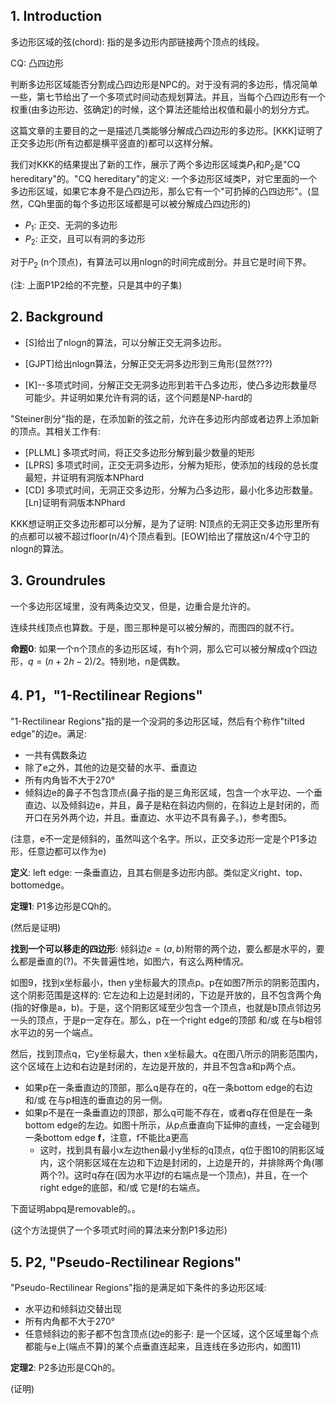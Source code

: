 ## 1. Introduction

多边形区域的弦(chord):  指的是多边形内部链接两个顶点的线段。

CQ: 凸四边形

判断多边形区域能否分割成凸四边形是NPC的。对于没有洞的多边形，情况简单一些，第七节给出了一个多项式时间动态规划算法。并且，当每个凸四边形有一个权重(由多边形边、弦确定)的时候，这个算法还能给出权值和最小的划分方式。

这篇文章的主要目的之一是描述几类能够分解成凸四边形的多边形。[KKK]证明了正交多边形(所有边都是横平竖直的)都可以这样分解。

我们对KKK的结果提出了新的工作，展示了两个多边形区域类$P_1$和$P_2$是"CQ hereditary"的。"CQ hereditary"的定义: 一个多边形区域类P，对它里面的一个多边形区域，如果它本身不是凸四边形，那么它有一个"可扔掉的凸四边形"。(显然，CQh里面的每个多边形区域都是可以被分解成凸四边形的)

* $P_1$: 正交、无洞的多边形
* $P_2$: 正交，且可以有洞的多边形

对于$P_2$ (n个顶点)，有算法可以用nlogn的时间完成剖分。并且它是时间下界。

(注: 上面P1P2给的不完整，只是其中的子集)

## 2. Background

* [S]给出了nlogn的算法，可以分解正交无洞多边形。


* [GJPT]给出nlogn算法，分解正交无洞多边形到三角形(显然???)


* [K]--多项式时间，分解正交无洞多边形到若干凸多边形，使凸多边形数量尽可能少。并证明如果允许有洞的话，这个问题是NP-hard的

"Steiner剖分"指的是，在添加新的弦之前，允许在多边形内部或者边界上添加新的顶点。其相关工作有:

* [PLLML] 多项式时间，将正交多边形分解到最少数量的矩形
* [LPRS] 多项式时间，正交无洞多边形，分解为矩形，使添加的线段的总长度最短，并证明有洞版本NPhard
* [CD] 多项式时间，无洞正交多边形，分解为凸多边形，最小化多边形数量。[Ln]证明有洞版本NPhard

KKK想证明正交多边形都可以分解，是为了证明: N顶点的无洞正交多边形里所有的点都可以被不超过floor(n/4)个顶点看到。[EOW]给出了摆放这n/4个守卫的nlogn的算法。

## 3. Groundrules

一个多边形区域里，没有两条边交叉，但是，边重合是允许的。

连续共线顶点也算数。于是，图三那种是可以被分解的，而图四的就不行。

**命题0**: 如果一个n个顶点的多边形区域，有h个洞，那么它可以被分解成q个四边形，$q=(n+2h-2)/2$。特别地，n是偶数。

## 4. P1，"1-Rectilinear Regions"

"1-Rectilinear Regions"指的是一个没洞的多边形区域，然后有个称作"tilted edge"的边e。满足:

* 一共有偶数条边
* 除了e之外，其他的边是交替的水平、垂直边
* 所有内角皆不大于270°
* 倾斜边e的鼻子不包含顶点(鼻子指的是三角形区域，包含一个水平边、一个垂直边、以及倾斜边e，并且，鼻子是粘在斜边内侧的，在斜边上是封闭的，而开口在另外两个边，并且。垂直边、水平边不具有鼻子。)，参考图5。

(注意，e不一定是倾斜的，虽然叫这个名字。所以，正交多边形一定是个P1多边形，任意边都可以作为e)

**定义**: left edge: 一条垂直边，且其右侧是多边形内部。类似定义right、top、bottomedge。

**定理1**: P1多边形是CQh的。

(然后是证明)

**找到一个可以移走的四边形**: 倾斜边$e=(a,b)$附带的两个边，要么都是水平的，要么都是垂直的(?)。不失普遍性地，如图六，有这么两种情况。

如图9，找到x坐标最小，then y坐标最大的顶点p。p在如图7所示的阴影范围内，这个阴影范围是这样的: 它左边和上边是封闭的，下边是开放的，且不包含两个角(指的好像是a，b)。于是，这个阴影区域至少包含一个顶点，也就是b顶点邻边另一头的顶点，于是p一定存在。那么，p在一个right edge的顶部 和/或 在与b相邻水平边的另一个端点。

然后，找到顶点q，它y坐标最大，then x坐标最大。q在图八所示的阴影范围内，这个区域在上边和右边是封闭的，左边是开放的，并且不包含a和p两个点。

* 如果p在一条垂直边的顶部，那么q是存在的，q在一条bottom edge的右边 和/或 在与p相连的垂直边的另一侧。
* 如果p不是在一条垂直边的顶部，那么q可能不存在，或者q存在但是在一条bottom edge的左边。如图十所示，从p点垂直向下延伸的直线，一定会碰到一条bottom edge **f**，注意，f不能比a更高
  * 这时，找到具有最小x左边then最小y坐标的q顶点，q位于图10的阴影区域内，这个阴影区域在左边和下边是封闭的，上边是开的，并排除两个角(哪两个?)。这时q存在(因为水平边f的右端点是一个顶点)，并且，在一个right edge的底部，和/或 它是f的右端点。

下面证明abpq是removable的。。

(这个方法提供了一个多项式时间的算法来分割P1多边形)

## 5. P2, "Pseudo-Rectilinear Regions"

"Pseudo-Rectilinear Regions"指的是满足如下条件的多边形区域:

* 水平边和倾斜边交替出现
* 所有内角都不大于270°
* 任意倾斜边的影子都不包含顶点(边e的影子: 是一个区域，这个区域里每个点都能与e上(端点不算)的某个点垂直连起来，且连线在多边形内，如图11)

**定理2**: P2多边形是CQh的。

(证明)